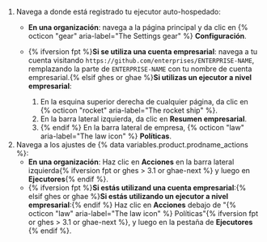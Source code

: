 1. Navega a donde está registrado tu ejecutor auto-hospedado:
   * **En una organización**: navega a la página principal y da clic en {% octicon "gear" aria-label="The Settings gear" %} **Configuración**.
   * {% ifversion fpt %}**Si se utiliza una cuenta empresarial**: navega a tu cuenta visitando `https://github.com/enterprises/ENTERPRISE-NAME`, remplazando la parte de `ENTERPRISE-NAME` con tu nombre de cuenta empresarial.{% elsif ghes or ghae %}**Si utilizas un ejecutor a nivel empresarial**:

     1. En la esquina superior derecha de cualquier página, da clic en {% octicon "rocket" aria-label="The rocket ship" %}.
     1. En la barra lateral izquierda, da clic en **Resumen empresarial**.
     1. {% endif %} En la barra lateral de empresa, {% octicon "law" aria-label="The law icon" %} **Políticas**.
1. Navega a los ajustes de {% data variables.product.prodname_actions %}:
   * **En una organización**: Haz clic en **Acciones** en la barra lateral izquierda{% ifversion fpt or ghes > 3.1 or ghae-next %} y luego en **Ejecutores**{% endif %}.
   * {% ifversion fpt %}**Si estás utilizand una cuenta empresarial**:{% elsif ghes or ghae %}**Si estás utilizando un ejecutor a nivel empresarial**:{% endif %} Haz clic en **Acciones** debajo de "{% octicon "law" aria-label="The law icon" %} Políticas"{% ifversion fpt or ghes > 3.1 or ghae-next %}, y luego en la pestaña de **Ejecutores** {% endif %}.
